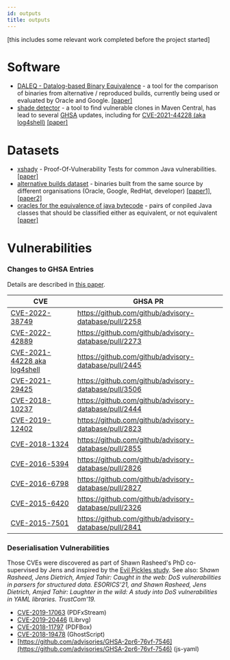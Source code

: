 ```yaml
---
id: outputs
title: outputs
---
```



[this includes some relevant work completed before the project started]

# Software

- [DALEQ - Datalog-based Binary Equivalence](https://github.com/binaryeq/daleq/) - a tool for the comparison of binaries from alternative / reproduced builds, currently being used or evaluated by Oracle and Google. [[paper]](https://www.arxiv.org/abs/2508.01530)
- [shade detector](https://github.com/jensdietrich/shadedetector) - a tool to find vulnerable clones in Maven Central, has lead to several [GHSA](https://github.com/advisories) updates, including for [CVE-2021-44228 (aka log4shell)](https://nvd.nist.gov/vuln/detail/cve-2021-44228) [[paper]](https://dl.acm.org/doi/10.1145/3689944.3696165)


# Datasets

- [xshady](https://github.com/jensdietrich/xshady) - Proof-Of-Vulnerability Tests for common Java vulnerabilities. [[paper]](https://dl.acm.org/doi/10.1145/3689944.3696165) 
- [alternative builds dataset](https://zenodo.org/records/14915249) - binaries built from the same source by different organisations (Oracle, Google, RedHat, developer) [[paper1]](https://arxiv.org/abs/2410.08427), [[paper2]](https://www.arxiv.org/abs/2508.01530)
- [oracles for the equivalence of java bytecode](https://zenodo.org/records/13381845) - pairs of conpiled Java classes that should be classified either as equivalent, or not equivalent [[paper]](https://dl.acm.org/doi/10.1145/3689944.3696162)

# Vulnerabilities


### Changes to GHSA Entries 

Details are described in [this paper](https://dl.acm.org/doi/10.1145/3689944.3696165).

| CVE | GHSA PR |
| --- | --- |
| [CVE-2022-38749](https://nvd.nist.gov/vuln/detail/cve-2022-38749) | https://github.com/github/advisory-database/pull/2258 |
| [CVE-2022-42889](https://nvd.nist.gov/vuln/detail/CVE-2022-42889) |  https://github.com/github/advisory-database/pull/2273 |
| [CVE-2021-44228 aka log4shell](https://nvd.nist.gov/vuln/detail/CVE-2021-44228) |  https://github.com/github/advisory-database/pull/2445 |
| [CVE-2021-29425](https://nvd.nist.gov/vuln/detail/CVE-2021-29425) | https://github.com/github/advisory-database/pull/3506 | 
| [CVE-2018-10237](https://nvd.nist.gov/vuln/detail/CVE-2018-10237) |  https://github.com/github/advisory-database/pull/2444  |
| [CVE-2019-12402](https://nvd.nist.gov/vuln/detail/CVE-2019-12402) |  https://github.com/github/advisory-database/pull/2823 |
| [CVE-2018-1324](https://nvd.nist.gov/vuln/detail/CVE-2018-1324)  |  https://github.com/github/advisory-database/pull/2855 |
| [CVE-2016-5394](https://nvd.nist.gov/vuln/detail/CVE-2016-5394)  |  https://github.com/github/advisory-database/pull/2826 |
| [CVE-2016-6798](https://nvd.nist.gov/vuln/detail/CVE-2016-6798)  |  https://github.com/github/advisory-database/pull/2827 |
| [CVE-2015-6420](https://nvd.nist.gov/vuln/detail/CVE-2015-6420)  | https://github.com/github/advisory-database/pull/2326  |
| [CVE-2015-7501](https://nvd.nist.gov/vuln/detail/cve-2015-7501)  |  https://github.com/github/advisory-database/pull/2841 |



### Deserialisation Vulnerabilities

Those CVEs were discovered as part of Shawn Rasheed's PhD co-supervised by Jens and inspired by the [Evil Pickles study](https://drops.dagstuhl.de/storage/00lipics/lipics-vol074-ecoop2017/LIPIcs.ECOOP.2017.10/LIPIcs.ECOOP.2017.10.pdf). See also: S*hawn Rasheed, Jens Dietrich, Amjed Tahir: Caught in the web: DoS vulnerabilities in parsers for structured data. ESORICS'21, and Shawn Rasheed, Jens Dietrich, Amjed Tahir: Laughter in the wild: A study into DoS vulnerabilities in YAML libraries. TrustCom'19.*

- [CVE-2019-17063](https://nvd.nist.gov/vuln/detail/CVE-2019-17063) (PDFxStream)
- [CVE-2019-20446](https://nvd.nist.gov/vuln/detail/CVE-2019-20446) (Librvg) 
- [CVE-2018-11797](https://nvd.nist.gov/vuln/detail/cve-2018-11797) (PDFBox)
- [CVE-2018-19478](https://nvd.nist.gov/vuln/detail/CVE-2018-19478) (GhostScript)
- [https://github.com/advisories/GHSA-2pr6-76vf-7546](https://github.com/advisories/GHSA-2pr6-76vf-7546)  (js-yaml)




 



